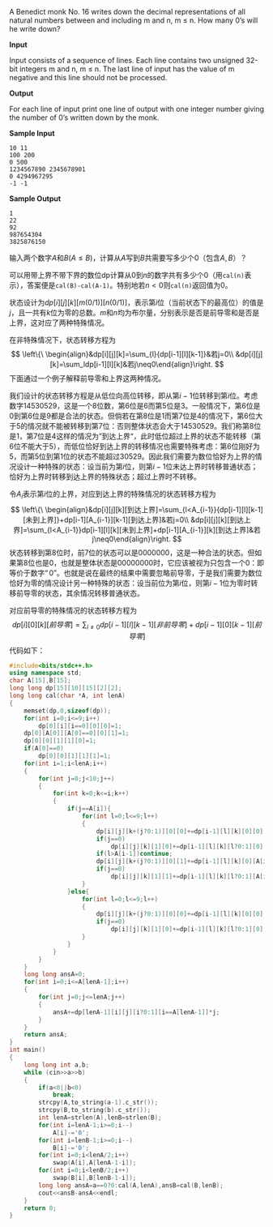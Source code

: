 A Benedict monk No. 16 writes down the decimal representations of all natural numbers between and including m and n, m ≤ n. How many 0’s will he write down?

**Input**

Input consists of a sequence of lines. Each line contains two unsigned 32-bit integers m and n, m ≤ n. The last line of input has the value of m negative and this line should not be processed.

**Output**

For each line of input print one line of output with one integer number giving the number of 0’s written down by the monk.

**Sample Input**

```
10 11
100 200
0 500
1234567890 2345678901
0 4294967295
-1 -1
```

**Sample Output**

```
1
22
92
987654304
3825876150
```



输入两个数字$A$和$B$($A\le B$)，计算从$A$写到$B$共需要写多少个$0$（包含$A,B$）？

可以用带上界不带下界的数位dp计算从$0$到$n$的数字共有多少个$0$（用``cal(n)``表示），答案便是``cal(B)-cal(A-1)``。特别地若$n<0$则``cal(n)``返回值为$0$。

状态设计为$dp[i][j][k][m(0/1)][n(0/1)]$，表示第$i$位（当前状态下的最高位）的值是$j$，且一共有$k$位为零的总数。$m$和$n$均为布尔量，分别表示是否是前导零和是否是上界，这对应了两种特殊情况。

在非特殊情况下，状态转移方程为
$$
\left\{\ \begin{align}&dp[i][j][k]=\sum_{l}{dp[i-1][l][k-1]}&若j=0\\
&dp[i][j][k]=\sum_ldp[i-1][l][k]&若j\neq0\end{align}\right.
$$
下面通过一个例子解释前导零和上界这两种情况。

我们设计的状态转移方程是从低位向高位转移，即从第$i-1$位转移到第$i$位。考虑数字$14530529$，这是一个8位数，第6位是6而第5位是3。一般情况下，第6位是0到第6位是9都是合法的状态。但倘若在第8位是1而第7位是4的情况下，第6位大于5的情况就不能被转移到第7位：否则整体状态会大于$14530529$。我们称第8位是1，第7位是4这样的情况为”到达上界“，此时低位超过上界的状态不能转移（第6位不能大于5），而低位恰好到达上界的转移情况也需要特殊考虑：第6位刚好为5，而第5位到第1位的状态不能超过$30529$。因此我们需要为数位恰好为上界的情况设计一种特殊的状态：设当前为第$i$位，则第$i-1$位未达上界时转移普通状态；恰好为上界时转移到达上界的特殊状态；超过上界时不转移。

令$A_i$表示第$i$位的上界，对应到达上界的特殊情况的状态转移方程为
$$
\left\{\ \begin{align}&dp[i][j][k][到达上界]=\sum_{l<A_{i-1}}{dp[i-1][l][k-1][未到上界]}+dp[i-1][A_{i-1}][k-1][到达上界]&若j=0\\
&dp[i][j][k][到达上界]=\sum_{l<A_{i-1}}dp[i-1][l][k][未到上界]+dp[i-1][A_{i-1}][k][到达上界]&若j\neq0\end{align}\right.
$$
状态转移到第8位时，前7位的状态可以是$0000000$，这是一种合法的状态。但如果第8位也是0，也就是整体状态是$00000000$时，它应该被视为只包含一个$0$：即等价于数字$“0”$。也就是说在最终的结果中需要忽略前导零，于是我们需要为数位恰好为零的情况设计另一种特殊的状态：设当前位为第$i$位，则第$i-1$位为零时转移前导零的状态，其余情况转移普通状态。

对应前导零的特殊情况的状态转移方程为
$$
dp[i][0][k][前导零]=\sum_{l\neq 0}{dp[i-1][l][k-1][非前导零]}+dp[i-1][0][k-1][前导零]
$$
代码如下：

```c++
#include<bits/stdc++.h>
using namespace std;
char A[15],B[15];
long long dp[15][10][15][2][2];
long long cal(char *A, int lenA)
{
    memset(dp,0,sizeof(dp));
    for(int i=0;i<=9;i++)
        dp[0][i][i==0][0][0]=1;
    dp[0][A[0]][A[0]==0][0][1]=1;
    dp[0][0][1][1][0]=1;
    if(A[0]==0)
        dp[0][0][1][1][1]=1;
    for(int i=1;i<lenA;i++)
    {
        for(int j=0;j<10;j++)
        {
            for(int k=0;k<=i;k++)
            {
                if(j==A[i]){
                    for(int l=0;l<=9;l++)
                    {
                        dp[i][j][k+(j?0:1)][0][0]+=dp[i-1][l][k][0][0];
                        if(j==0)
                            dp[i][j][k][1][0]+=dp[i-1][l][k][l?0:1][0];
                        if(l>A[i-1])continue;
                        dp[i][j][k+(j?0:1)][0][1]+=dp[i-1][l][k][0][A[i-1]==l];
                        if(j==0)
                            dp[i][j][k][1][1]+=dp[i-1][l][k][l?0:1][A[i-1]==l];
                    }
                }else{
                    for(int l=0;l<=9;l++)
                    {
                        dp[i][j][k+(j?0:1)][0][0]+=dp[i-1][l][k][0][0];
                        if(j==0)
                            dp[i][j][k][1][0]+=dp[i-1][l][k][l?0:1][0];
                    }
                }
            }
        }
    }
    long long ansA=0;
    for(int i=0;i<=A[lenA-1];i++)
    {
        for(int j=0;j<=lenA;j++)
        {
            ansA+=dp[lenA-1][i][j][i?0:1][i==A[lenA-1]]*j;
        }
    }
    return ansA;
}
int main()
{
    long long int a,b;
    while (cin>>a>>b)
    {
        if(a<0||b<0)
            break;
        strcpy(A,to_string(a-1).c_str());
        strcpy(B,to_string(b).c_str());
        int lenA=strlen(A),lenB=strlen(B);
        for(int i=lenA-1;i>=0;i--)
            A[i]-='0';
        for(int i=lenB-1;i>=0;i--)
            B[i]-='0';
        for(int i=0;i<lenA/2;i++)
            swap(A[i],A[lenA-1-i]);
        for(int i=0;i<lenB/2;i++)
            swap(B[i],B[lenB-1-i]);
        long long ansA=a==0?0:cal(A,lenA),ansB=cal(B,lenB);
        cout<<ansB-ansA<<endl;
    }
    return 0;
}
```

